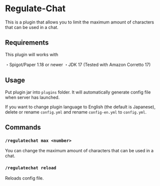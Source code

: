 # Regulate-Chat

This is a plugin that allows you to limit the maximum amount of characters that can be used in a chat. 

## Requirements

This plugin will works with

・Spigot/Paper 1.18 or newer
・JDK 17 (Tested with Amazon Corretto 17)

## Usage

Put plugin jar into ```plugins``` folder. It will automatically generate config file when server has launched.

If you want to change plugin language to English (the default is Japanese), delete or rename ```config.yml``` and rename ```config-en.yml``` to ```config.yml```.

## Commands

### ```/regulatechat max <number>```

You can change the maximum amount of characters that can be used in a chat.

### ```/regulatechat reload```

Reloads config file.

